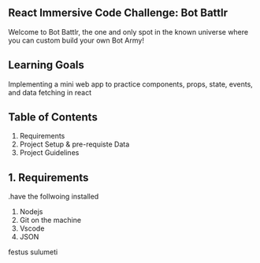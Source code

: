 ## React Immersive Code Challenge: Bot Battlr

Welcome to Bot Battlr, the one and only spot in the known universe where you can custom build your own Bot Army! 


## Learning Goals
Implementing a mini web app to practice components, props, state, events, and data fetching in react

## Table of Contents
1. Requirements
2. Project Setup & pre-requiste Data
3. Project Guidelines

## 1. Requirements
 .have the follwoing installed
1. Nodejs
2. Git on the machine
3. Vscode
4. JSON


festus sulumeti


